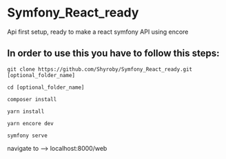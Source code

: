 # Symfony_React_ready
Api first setup, ready to make a react symfony API using encore
## In order to use this you have to follow this steps:
```
git clone https://github.com/Shyroby/Symfony_React_ready.git [optional_folder_name]

cd [optional_folder_name]

composer install

yarn install 

yarn encore dev

symfony serve 
```

navigate to --> localhost:8000/web

